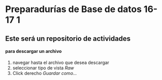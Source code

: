 # Preparadurías de Base de datos 16-17 1

## Este será un repositorio de actividades

#### para descargar un archivo
1. navegar hasta el archivo que desea descargar
2. seleccionar tipo de vista _Raw_
3. Click derecho _Guardar como..._ 